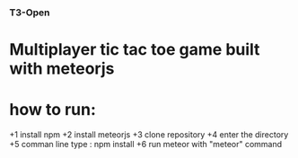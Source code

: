 ### T3-Open

# Multiplayer tic tac toe game built with meteorjs

# how to run:

+1 install npm
+2 install meteorjs
+3 clone repository
+4 enter the directory
+5 comman line type : npm install
+6 run meteor with "meteor" command
